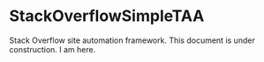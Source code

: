 # StackOverflowSimpleTAA
Stack Overflow site automation framework. This document is under construction.
I am here.

